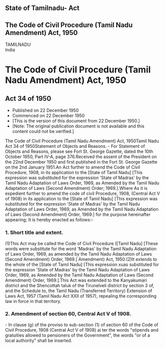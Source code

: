 ## State of Tamilnadu- Act

## The Code of Civil Procedure (Tamil Nadu Amendment) Act, 1950

TAMILNADU  
India

# The Code of Civil Procedure (Tamil Nadu Amendment) Act, 1950

## Act 34 of 1950

  * Published on 22 December 1950 
  * Commenced on 22 December 1950 
  * [This is the version of this document from 22 December 1950.] 
  * [Note: The original publication document is not available and this content could not be verified.] 

The Code of Civil Procedure (Tamil Nadu Amendment) Act, 1950Tamil Nadu Act 34
of 1950Statement of Objects and Reasons. - For Statement of Objects and
Reasons, please see Fort St. George Gazette, dated the 10th October 1950, Part
IV-A, page 376.Received the assent of the President on the 22nd December 1950
and first published in the Fort St. George Gazette on the 2nd January 1951.An
Act further to amend the Code of Civil Procedure, 1908, in its application to
the [State of Tamil Nadu] [This expression was substituted for the expression
'State of Madras' by the Tamil Nadu Adaptation of Laws Order, 1969, as Amended
by the Tamil Nadu Adaptation of Laws (Second Amendment) Order; 1969.].Where As
it is expedient further to amend the code of civil Procedure, 1908, (Central
Act V of 1908) in its application to the [State of Tamil Nadu] [This
expression was substituted for the expression 'State of Madras' by the Tamil
Nadu Adaptation of Laws Order, 1969, as Amended by the Tamil Nadu Adaptation
of Laws (Second Amendment) Order, 1969.] for the purpose hereinafter
appearing; It is hereby enacted as follows:-

### 1. Short title and extent.

(1)This Act may be called the Code of Civil Procedure ([Tamil Nadu] [These
words were substitute for the word 'Madras' by the Tamil Nadu Adaptation of
Laws Order, 1969, as amended by the Tamil Nadu Adaptation of Laws (Second
Amendment) Order, 1969.] Amendment) Act, 1950.(2)It extends to the whole of
the [State of Tamil Nadu] [This expression xuas substituted for the expression
'State of Madras' by the Tamil Nadu Adaptation of Laws Order, 1969, as Amended
by the Tamil Nadu Adaptation of Laws (Second Amendment) Order, 1969.].This Act
was extended to the Kanyakumari district and the Shencottah taluk of the
Tirunelveli district by section 3 of, and the Schedule to, the Tamil Nadu
(Transferred Territory) Extension of Laws Act, 1957 (Tamil Nadu Act XXII of
1957), repealing the corresponding law in force in that territory.

### 2. Amendment of section 60, Central Act V of 1908.

\- In clause (g) of the proviso to sub-section (1) of section 60 of the Code
of Civil Procedure, 1908 (Central Act V of 1908) ai ter the words "stipends
and gratuities allowed to pensioners of the Government", the words "or of a
local authority" shall be inserted.

